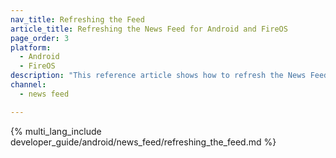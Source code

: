 ```yaml
---
nav_title: Refreshing the Feed
article_title: Refreshing the News Feed for Android and FireOS
page_order: 3
platform: 
  - Android
  - FireOS
description: "This reference article shows how to refresh the News Feed in your Android or FireOS application."
channel:
  - news feed

---
```


{% multi_lang_include developer_guide/android/news_feed/refreshing_the_feed.md %}
